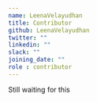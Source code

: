 ```yaml
---
name: LeenaVelayudhan
title: Contributor
github: LeenaVelayudhan
twitter: ""
linkedin: ""
slack: ""
joining_date: ""
role : contributor
---
```


Still waiting for this
